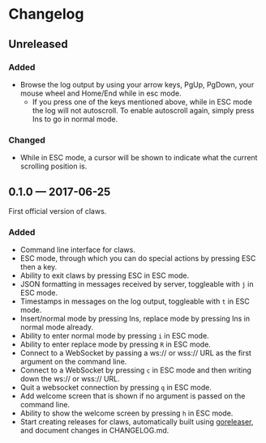 # Changelog

## Unreleased

### Added

- Browse the log output by using your arrow keys, PgUp, PgDown, your mouse wheel and Home/End while in esc mode.
  - If you press one of the keys mentioned above, while in ESC mode the log will not autoscroll. To enable autoscroll again, simply press Ins to go in normal mode.

### Changed

- While in ESC mode, a cursor will be shown to indicate what the current scrolling position is.

## 0.1.0 — 2017-06-25

First official version of claws.

### Added

- Command line interface for claws.
- ESC mode, through which you can do special actions by pressing ESC then a key.
- Ability to exit claws by pressing ESC in ESC mode.
- JSON formatting in messages received by server, toggleable with `j` in ESC mode.
- Timestamps in messages on the log output, toggleable with `t` in ESC mode.
- Insert/normal mode by pressing Ins, replace mode by pressing Ins in normal mode already.
- Ability to enter normal mode by pressing `i` in ESC mode.
- Ability to enter replace mode by pressing `R` in ESC mode.
- Connect to a WebSocket by passing a ws:// or wss:// URL as the first argument on the command line.
- Connect to a WebSocket by pressing `c` in ESC mode and then writing down the ws:// or wss:// URL.
- Quit a websocket connection by pressing `q` in ESC mode.
- Add welcome screen that is shown if no argument is passed on the command line.
- Ability to show the welcome screen by pressing `h` in ESC mode.
- Start creating releases for claws, automatically built using [goreleaser](https://github.com/goreleaser/goreleaser), and document changes in CHANGELOG.md.

